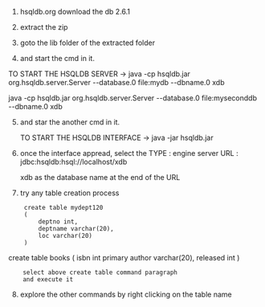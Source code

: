 1. hsqldb.org
	download the db 2.6.1
2. extract the zip

3. goto the lib folder of the extracted folder

4. and start the cmd in it.

TO START THE HSQLDB SERVER -> 
	java -cp hsqldb.jar org.hsqldb.server.Server --database.0 file:mydb --dbname.0 xdb


java -cp hsqldb.jar org.hsqldb.server.Server --database.0 file:myseconddb --dbname.0 xdb

5. and star the another cmd in it.

	TO START THE HSQLDB INTERFACE -> java -jar hsqldb.jar

6. once the interface appread, select the TYPE : engine server
	URL : jdbc:hsqldb:hsql://localhost/xdb
	
	xdb as the database name at the end of the URL

7. try any table creation process

		create table mydept120
		(
			deptno int,
			deptname varchar(20),
			loc varchar(20)
		)

create table books
		(
			isbn int primary
			author varchar(20),
			released int
		)

		select above create table command paragraph
		and execute it

8. explore the other commands by right clicking on the table name
